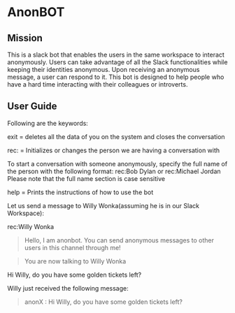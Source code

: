 # AnonBOT
<h2>Mission</h2>
This is a slack bot that enables the users in the same workspace to interact anonymously. Users can take advantage of all the Slack functionalities while keeping their identities anonymous. Upon receiving an anonymous message, a user can respond to it. This bot is designed to help people who have a hard time interacting with their colleagues or introverts.

<h2>User Guide</h2>
Following are the keywords:

exit  = deletes all the data of you on the system and closes the conversation

rec:  = Initializes or changes the person we are having a conversation with

To start a conversation with someone anonymously, specify the full name of the person with the following format:               rec:Bob Dylan or rec:Michael Jordan Please note that the full name section is case sensitive
        
help  = Prints the instructions of how to use the bot

Let us send a message to Willy Wonka(assuming he is in our Slack Workspace):

rec:Willy Wonka

> Hello, I am anonbot. You can send anonymous messages to other users in this channel through me!

> You are now talking to Willy Wonka

Hi Willy, do you have some golden tickets left?

Willy just received the following message:

> anonX : Hi Willy, do you have some golden tickets left?

